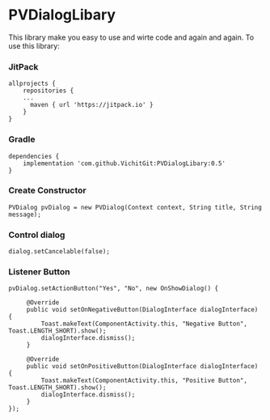 # PVDialogLibary
This library make you easy to use and wirte code and again and again.
To use this library:

### JitPack
```
allprojects {
    repositories {
    ...
      maven { url 'https://jitpack.io' }
    }
}
```

### Gradle
```
dependencies {
    implementation 'com.github.VichitGit:PVDialogLibary:0.5'
}
```

### Create Constructor
```
PVDialog pvDialog = new PVDialog(Context context, String title, String message);

```

### Control dialog
```
dialog.setCancelable(false);

```


### Listener Button
```
pvDialog.setActionButton("Yes", "No", new OnShowDialog() {

     @Override
     public void setOnNegativeButton(DialogInterface dialogInterface) {
         Toast.makeText(ComponentActivity.this, "Negative Button", Toast.LENGTH_SHORT).show();
         dialogInterface.dismiss();
     }

     @Override
     public void setOnPositiveButton(DialogInterface dialogInterface) {
         Toast.makeText(ComponentActivity.this, "Positive Button", Toast.LENGTH_SHORT).show();
         dialogInterface.dismiss();
     }
});

```

